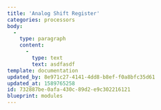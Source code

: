 ```yaml
---
title: 'Analog Shift Register'
categories: processors
body:
  -
    type: paragraph
    content:
      -
        type: text
        text: asdfasdf
template: documentation
updated_by: 8e971c27-4141-4dd8-b8ef-f0a8bfc35d61
updated_at: 1589765258
id: 732887be-0afa-430c-89d2-e9c302216121
blueprint: modules
---
```


